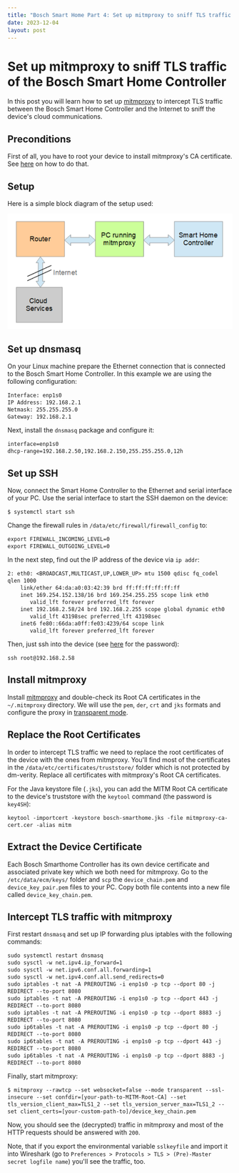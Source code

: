```yaml
---
title: "Bosch Smart Home Part 4: Set up mitmproxy to sniff TLS traffic of the Bosch Smart Home Controller"
date: 2023-12-04
layout: post
---
```


<link rel="stylesheet" href="/assets/style.css">

# Set up mitmproxy to sniff TLS traffic of the Bosch Smart Home Controller

In this post you will learn how to set up [mitmproxy](https://mitmproxy.org/) to intercept TLS traffic between the Bosch Smart Home Controller and the Internet to sniff the device's cloud communications.

## Preconditions

First of all, you have to root your device to install mitmproxy's CA certificate. See [here](https://veganmosfet.github.io/2023/12/01/BoschSmartHome_Part1.html) on how to do that.

## Setup

Here is a simple block diagram of the setup used:

![setup](https://raw.githubusercontent.com/veganmosfet/BoschSmartHome/main/P4/pictures/setup.png)

## Set up dnsmasq

On your Linux machine prepare the Ethernet connection that is connected to the Bosch Smart Home Controller. In this example we are using the following configuration:

```
Interface: enp1s0
IP Address: 192.168.2.1
Netmask: 255.255.255.0
Gateway: 192.168.2.1
```

Next, install the `dnsmasq` package and configure it:

```
interface=enp1s0
dhcp-range=192.168.2.50,192.168.2.150,255.255.255.0,12h
```

## Set up SSH

Now, connect the Smart Home Controller to the Ethernet and serial interface of your PC. Use the serial interface to start the SSH daemon on the device:

```
$ systemctl start ssh
```

Change the firewall rules in `/data/etc/firewall/firewall_config` to:
```
export FIREWALL_INCOMING_LEVEL=0
export FIREWALL_OUTGOING_LEVEL=0
```

In the next step, find out the IP address of the device via `ip addr`:

```
2: eth0: <BROADCAST,MULTICAST,UP,LOWER_UP> mtu 1500 qdisc fq_codel qlen 1000
    link/ether 64:da:a0:03:42:39 brd ff:ff:ff:ff:ff:ff
    inet 169.254.152.138/16 brd 169.254.255.255 scope link eth0
       valid_lft forever preferred_lft forever
    inet 192.168.2.58/24 brd 192.168.2.255 scope global dynamic eth0
       valid_lft 43198sec preferred_lft 43198sec
    inet6 fe80::66da:a0ff:fe03:4239/64 scope link 
       valid_lft forever preferred_lft forever 
```

Then, just ssh into the device (see [here](https://veganmosfet.github.io/2023/12/01/BoschSmartHome_Part1.html) for the password):

```
ssh root@192.168.2.58
```

## Install mitmproxy

Install [mitmproxy](https://mitmproxy.org/) and double-check its Root CA certificates in the `~/.mitmproxy` directory. We will use the `pem`, `der`, `crt` and `jks` formats and configure the proxy in [transparent mode](https://docs.mitmproxy.org/stable/howto-transparent/).

## Replace the Root Certificates

In order to intercept TLS traffic we need to replace the root certificates of the device with the ones from mitmproxy. You'll find most of the certificates in the `/data/etc/certificates/truststore/` folder which is not protected by dm-verity. Replace all certificates with mitmproxy's Root CA certificates.

For the Java keystore file (`.jks`), you can add the MITM Root CA certificate to the device's truststore with the `keytool` command (the password is `key4SH`):

```
keytool -importcert -keystore bosch-smarthome.jks -file mitmproxy-ca-cert.cer -alias mitm
```

## Extract the Device Certificate

Each Bosch Smarthome Controller has its own device certificate and associated private key which we both need for mitmproxy. Go to the `/etc/data/ecm/keys/` folder and `scp` the `device_chain.pem` and `device_key_pair.pem` files to your PC. Copy both file contents into a new file called `device_key_chain.pem`.

## Intercept TLS traffic with mitmproxy

First restart `dnsmasq` and set up IP forwarding plus iptables with the following commands:

```
sudo systemctl restart dnsmasq
sudo sysctl -w net.ipv4.ip_forward=1
sudo sysctl -w net.ipv6.conf.all.forwarding=1
sudo sysctl -w net.ipv4.conf.all.send_redirects=0
sudo iptables -t nat -A PREROUTING -i enp1s0 -p tcp --dport 80 -j REDIRECT --to-port 8080
sudo iptables -t nat -A PREROUTING -i enp1s0 -p tcp --dport 443 -j REDIRECT --to-port 8080
sudo iptables -t nat -A PREROUTING -i enp1s0 -p tcp --dport 8883 -j REDIRECT --to-port 8080
sudo ip6tables -t nat -A PREROUTING -i enp1s0 -p tcp --dport 80 -j REDIRECT --to-port 8080
sudo ip6tables -t nat -A PREROUTING -i enp1s0 -p tcp --dport 443 -j REDIRECT --to-port 8080
sudo ip6tables -t nat -A PREROUTING -i enp1s0 -p tcp --dport 8883 -j REDIRECT --to-port 8080
```

Finally, start mitmproxy:

```
$ mitmproxy --rawtcp --set websocket=false --mode transparent --ssl-insecure --set confdir=[your-path-to-MITM-Root-CA] --set tls_version_client_max=TLS1_2 --set tls_version_server_max=TLS1_2 --set client_certs=[your-custom-path-to]/device_key_chain.pem
```

Now, you should see the (decrypted) traffic in mitmproxy and most of the HTTP requests should be answered with `200`.

Note, that if you export the environmental variable `sslkeyfile` and import it into Wireshark (go to `Preferences > Protocols > TLS > (Pre)-Master secret logfile name`) you'll see the traffic, too.
